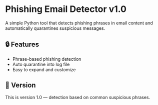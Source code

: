 # Phishing Email Detector v1.0

A simple Python tool that detects phishing phrases in email content and automatically quarantines suspicious messages.

## 🔒 Features
- Phrase-based phishing detection
- Auto quarantine into log file
- Easy to expand and customize

## 🚀 Version
This is version 1.0 — detection based on common suspicious phrases.
